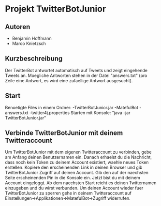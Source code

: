 Projekt TwitterBotJunior
========================

Autoren
------- 
* Benjamin Hoffmann
* Marco Knietzsch

Kurzbeschreibung
----------------

Der TwitterBot antwortet automatisch auf Tweets und zeigt eingehende Tweets an. Moegliche Antworten stehen in der Datei "answers.txt" (pro Zeile eine Antwort, es wird eine zufaellige Antwort ausgesucht).

Start
-----

Benoetigte Files in einem Ordner:
	-TwitterBotJunior.jar
	-MatefulBot
	-answers.txt
	-twitter4j.properties
Starten mit Konsole:
	"java -jar TwitterBotJunior.jar"

Verbinde TwitterBotJunior mit deinem Twitteraccount
---------------------------------------------------

Um TwitterBotJunior mit dem eigenen Twitteraccount zu verbinden, gebe am Anfang deinen Benutzernamen ein. Danach erhaelst du die Nachricht, dass noch kein Token zu deinem Account existiert, waehle neues Token erstellen. Kopiere den erscheinenden Link in deinen Browser und gib TwitterBotJunior Zugriff auf deinen Account. Gib den auf der naechsten Seite erscheinenden Pin in die Konsole ein. Jetzt bist du mit deinem Account eingeloggt. Ab dem naechsten Start reicht es deinen Twitternamen einzugeben und du wirst verbunden.
Um deinen Account wieder fuer TwitterBotJunior zu sperren gehe in deinem Twitteraccount auf Einstellungen->Applikationen->MatefulBot->Zugriff widerrufen.